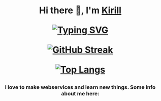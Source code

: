<h1 align="center">Hi there 👋, I'm <a href="https://daniilshat.ru/" target="_blank">Kirill</a>

[![Typing SVG](https://readme-typing-svg.herokuapp.com?color=%2336BCF7&lines=I+am+beginner+Python+developer+:в)](https://git.io/typing-svg)

[![GitHub Streak](https://github-readme-streak-stats.herokuapp.com/?user=Indi77erence)](https://git.io/streak-stats)

[![Top Langs](https://github-readme-stats.vercel.app/api/top-langs/?username=Indi77erence&layout=compact)](https://github.com/anuraghazra/github-readme-stats)


<h3 align="center">I love to make webservices and learn new things. Some info about me here:</h3>
